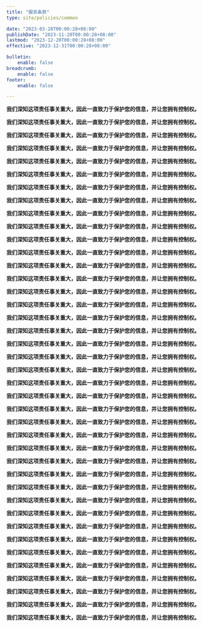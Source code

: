 ```yaml
---
title: "服务条款"
type: site/policies/common

date: "2023-03-28T00:00:28+08:00"
publishDate: "2023-11-20T00:00:28+08:00"
lastmod: "2023-12-20T00:00:28+08:00"
effective: "2023-12-31T00:00:28+08:00"

bulletin:
    enable: false
breadcrumb:
    enable: false
footer:
    enable: false

---
```


**我们深知这项责任事关重大，因此一直致力于保护您的信息，并让您拥有控制权。**

**我们深知这项责任事关重大，因此一直致力于保护您的信息，并让您拥有控制权。**

**我们深知这项责任事关重大，因此一直致力于保护您的信息，并让您拥有控制权。**

**我们深知这项责任事关重大，因此一直致力于保护您的信息，并让您拥有控制权。**

**我们深知这项责任事关重大，因此一直致力于保护您的信息，并让您拥有控制权。**

**我们深知这项责任事关重大，因此一直致力于保护您的信息，并让您拥有控制权。**

**我们深知这项责任事关重大，因此一直致力于保护您的信息，并让您拥有控制权。**

**我们深知这项责任事关重大，因此一直致力于保护您的信息，并让您拥有控制权。**

**我们深知这项责任事关重大，因此一直致力于保护您的信息，并让您拥有控制权。**

**我们深知这项责任事关重大，因此一直致力于保护您的信息，并让您拥有控制权。**

**我们深知这项责任事关重大，因此一直致力于保护您的信息，并让您拥有控制权。**

**我们深知这项责任事关重大，因此一直致力于保护您的信息，并让您拥有控制权。**

**我们深知这项责任事关重大，因此一直致力于保护您的信息，并让您拥有控制权。**

**我们深知这项责任事关重大，因此一直致力于保护您的信息，并让您拥有控制权。**

**我们深知这项责任事关重大，因此一直致力于保护您的信息，并让您拥有控制权。**

**我们深知这项责任事关重大，因此一直致力于保护您的信息，并让您拥有控制权。**

**我们深知这项责任事关重大，因此一直致力于保护您的信息，并让您拥有控制权。**

**我们深知这项责任事关重大，因此一直致力于保护您的信息，并让您拥有控制权。**

**我们深知这项责任事关重大，因此一直致力于保护您的信息，并让您拥有控制权。**

**我们深知这项责任事关重大，因此一直致力于保护您的信息，并让您拥有控制权。**

**我们深知这项责任事关重大，因此一直致力于保护您的信息，并让您拥有控制权。**

**我们深知这项责任事关重大，因此一直致力于保护您的信息，并让您拥有控制权。**

**我们深知这项责任事关重大，因此一直致力于保护您的信息，并让您拥有控制权。**

**我们深知这项责任事关重大，因此一直致力于保护您的信息，并让您拥有控制权。**

**我们深知这项责任事关重大，因此一直致力于保护您的信息，并让您拥有控制权。**

**我们深知这项责任事关重大，因此一直致力于保护您的信息，并让您拥有控制权。**

**我们深知这项责任事关重大，因此一直致力于保护您的信息，并让您拥有控制权。**

**我们深知这项责任事关重大，因此一直致力于保护您的信息，并让您拥有控制权。**

**我们深知这项责任事关重大，因此一直致力于保护您的信息，并让您拥有控制权。**

**我们深知这项责任事关重大，因此一直致力于保护您的信息，并让您拥有控制权。**

**我们深知这项责任事关重大，因此一直致力于保护您的信息，并让您拥有控制权。**

**我们深知这项责任事关重大，因此一直致力于保护您的信息，并让您拥有控制权。**

**我们深知这项责任事关重大，因此一直致力于保护您的信息，并让您拥有控制权。**

**我们深知这项责任事关重大，因此一直致力于保护您的信息，并让您拥有控制权。**

**我们深知这项责任事关重大，因此一直致力于保护您的信息，并让您拥有控制权。**

**我们深知这项责任事关重大，因此一直致力于保护您的信息，并让您拥有控制权。**

**我们深知这项责任事关重大，因此一直致力于保护您的信息，并让您拥有控制权。**

**我们深知这项责任事关重大，因此一直致力于保护您的信息，并让您拥有控制权。**

**我们深知这项责任事关重大，因此一直致力于保护您的信息，并让您拥有控制权。**

**我们深知这项责任事关重大，因此一直致力于保护您的信息，并让您拥有控制权。**
